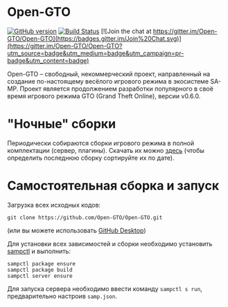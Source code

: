 # Open-GTO

[![GitHub version](https://badge.fury.io/gh/Open-GTO%2FOpen-GTO.svg)](http://badge.fury.io/gh/Open-GTO%2FOpen-GTO)
[![Build Status](https://travis-ci.org/Open-GTO/Open-GTO.svg?branch=master)](https://travis-ci.org/Open-GTO/Open-GTO)
[![Join the chat at https://gitter.im/Open-GTO/Open-GTO](https://badges.gitter.im/Join%20Chat.svg)](https://gitter.im/Open-GTO/Open-GTO?utm_source=badge&utm_medium=badge&utm_campaign=pr-badge&utm_content=badge)

Open-GTO – свободный, некоммерческий проект, направленный на создание по-настоящему весёлого игрового режима в экосистеме SA-MP. Проект является продолжением разработки популярного в своё время игрового режима GTO (Grand Theft Online), версии v0.6.0.

# "Ночные" сборки

Периодически собираются сборки игрового режима в полной комплектации (сервер, плагины). Скачать их можно [здесь](https://mega.nz/#F!5IB0RDIB!CiFTx7NlF8mgyXckI76aJw) (чтобы определить последнюю сборку сортируйте их по дате).

# Самостоятельная сборка и запуск

Загрузка всех исходных кодов:
```
git clone https://github.com/Open-GTO/Open-GTO.git
```
(или вы можете использовать [GitHub Desktop](https://desktop.github.com/))

Для установки всех зависимостей и сборки необходимо установить [sampctl](https://github.com/Southclaws/sampctl) и выполнить:
```
sampctl package ensure
sampctl package build
sampctl server ensure
```

Для запуска сервера необходимо ввести команду `sampctl s run`, предварительно настроив `samp.json`.
